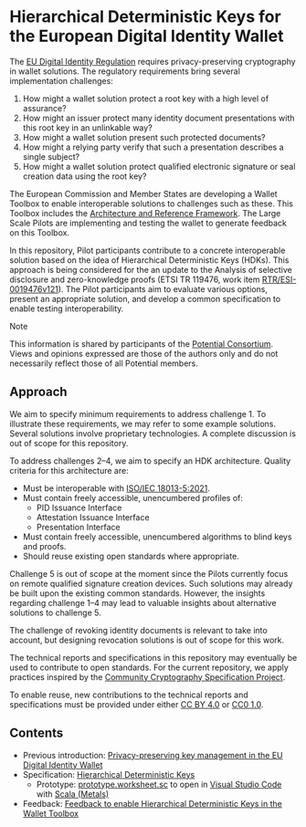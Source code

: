 # Hierarchical Deterministic Keys for the European Digital Identity Wallet

The [EU Digital Identity Regulation](https://eur-lex.europa.eu/eli/reg/2024/1183/oj) requires privacy-preserving cryptography in wallet solutions. The regulatory requirements bring several implementation challenges:

1. How might a wallet solution protect a root key with a high level of assurance?
2. How might an issuer protect many identity document presentations with this root key in an unlinkable way?
3. How might a wallet solution present such protected documents?
4. How might a relying party verify that such a presentation describes a single subject?
5. How might a wallet solution protect qualified electronic signature or seal creation data using the root key?

The European Commission and Member States are developing a Wallet Toolbox to enable interoperable solutions to challenges such as these. This Toolbox includes the [Architecture and Reference Framework](https://eu-digital-identity-wallet.github.io/eudi-doc-architecture-and-reference-framework/latest/arf/). The Large Scale Pilots are implementing and testing the wallet to generate feedback on this Toolbox.

In this repository, Pilot participants contribute to a concrete interoperable solution based on the idea of Hierarchical Deterministic Keys (HDKs). This approach is being considered for the an update to the Analysis of selective disclosure and zero-knowledge proofs (ETSI TR 119476, work item [RTR/ESI-0019476v121](https://portal.etsi.org/webapp/workprogram/Report_WorkItem.asp?WKI_ID=69479)). The Pilot participants aim to evaluate various options, present an appropriate solution, and develop a common specification to enable testing interoperability.

> [!NOTE]
> This information is shared by participants of the [Potential Consortium](https://www.digital-identity-wallet.eu). Views and opinions expressed are those of the authors only and do not necessarily reflect those of all Potential members.

## Approach

We aim to specify minimum requirements to address challenge 1. To illustrate these requirements, we may refer to some example solutions. Several solutions involve proprietary technologies. A complete discussion is out of scope for this repository.

To address challenges 2–4, we aim to specify an HDK architecture. Quality criteria for this architecture are:

- Must be interoperable with [ISO/IEC 18013-5:2021](https://www.iso.org/standard/69084.html).
- Must contain freely accessible, unencumbered profiles of:
  - PID Issuance Interface
  - Attestation Issuance Interface
  - Presentation Interface
- Must contain freely accessible, unencumbered algorithms to blind keys and proofs.
- Should reuse existing open standards where appropriate.

Challenge 5 is out of scope at the moment since the Pilots currently focus on remote qualified signature creation devices. Such solutions may already be built upon the existing common standards. However, the insights regarding challenge 1–4 may lead to valuable insights about alternative solutions to challenge 5.

The challenge of revoking identity documents is relevant to take into account, but designing revocation solutions is out of scope for this work.

The technical reports and specifications in this repository may eventually be used to contribute to open standards. For the current repository, we apply practices inspired by the [Community Cryptography Specification Project](https://github.com/C2SP/C2SP).

To enable reuse, new contributions to the technical reports and specifications must be provided under either [CC BY 4.0](https://creativecommons.org/licenses/by/4.0/) or [CC0 1.0](https://creativecommons.org/publicdomain/zero/1.0/).

## Contents

- Previous introduction: [Privacy-preserving key management in the EU Digital Identity Wallet](context.md)
- Specification: [Hierarchical Deterministic Keys](keys.md)
  - Prototype: [prototype.worksheet.sc](prototype.worksheet.sc) to open in [Visual Studio Code](https://code.visualstudio.com) with [Scala (Metals)](https://marketplace.visualstudio.com/items?itemName=scalameta.metals)
- Feedback: [Feedback to enable Hierarchical Deterministic Keys in the Wallet Toolbox](feedback.md)
